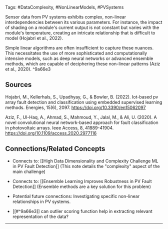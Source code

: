 Tags: #DataComplexity, #NonLinearModels, #PVSystems

Sensor data from PV systems exhibits complex, non-linear interdependencies between its various parameters. 
For instance, the impact of shading on a module's current output is not constant but varies with the module's temperature, creating an intricate relationship that is difficult to model (Hojabri et al., 2022).

Simple linear algorithms are often insufficient to capture these nuances. 
This necessitates the use of more sophisticated and computationally intensive models, such as deep neural networks or advanced ensemble methods, which are capable of deciphering these non-linear patterns (Aziz et al., 2020). ^9a66e3

## Sources

Hojabri, M., Kellerhals, S., Upadhyay, G., & Bowler, B. (2022). Iot-based pv array fault detection and classification using embedded supervised learning methods. Energies, 15(6), 2097. https://doi.org/10.3390/en15062097

Aziz, F., Ul-Haq, A., Ahmad, S., Mahmoud, Y., Jalal, M., & Ali, U. (2020). A novel convolutional neural network-based approach for fault classification in photovoltaic arrays. Ieee Access, 8, 41889-41904. https://doi.org/10.1109/access.2020.2977116

## Connections/Related Concepts

- Connects to: [[High Data Dimensionality and Complexity Challenge ML in PV Fault Detection]] (This note details the "complexity" aspect of the main challenge)
    
- Connects to: [[Ensemble Learning Improves Robustness in PV Fault Detection]] (Ensemble methods are a key solution for this problem)
    
- Potential future connections: Investigating specific non-linear relationships in PV systems.
- [[#^9a66e3]] can outlier scoring function help in extracting relevant representation of the data?
---